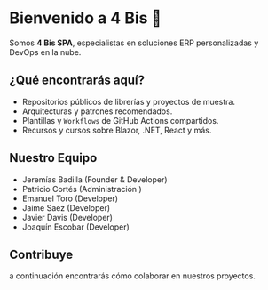 # Bienvenido a 4 Bis 🚀

Somos **4 Bis SPA**, especialistas en soluciones ERP personalizadas y DevOps en la nube.

## ¿Qué encontrarás aquí?
- Repositorios públicos de librerías y proyectos de muestra.
- Arquitecturas y patrones recomendados.
- Plantillas y `Workflows` de GitHub Actions compartidos.
- Recursos y cursos sobre Blazor, .NET, React y más.

## Nuestro Equipo
- Jeremías Badilla (Founder & Developer)
- Patricio Cortés (Administración )
- Emanuel Toro (Developer)
- Jaime Saez (Developer)
- Javier Davis (Developer)
- Joaquín Escobar (Developer)

## Contribuye
a continuación encontrarás cómo colaborar en nuestros proyectos.
